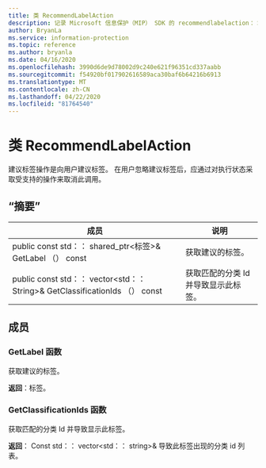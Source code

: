 ```yaml
---
title: 类 RecommendLabelAction
description: 记录 Microsoft 信息保护（MIP） SDK 的 recommendlabelaction：：未定义的类。
author: BryanLa
ms.service: information-protection
ms.topic: reference
ms.author: bryanla
ms.date: 04/16/2020
ms.openlocfilehash: 3990d6de9d78002d9c240e621f96351cd337aabb
ms.sourcegitcommit: f54920bf017902616589aca30baf6b64216b6913
ms.translationtype: MT
ms.contentlocale: zh-CN
ms.lasthandoff: 04/22/2020
ms.locfileid: "81764540"
---
```

# <a name="class-recommendlabelaction"></a>类 RecommendLabelAction 
建议标签操作是向用户建议标签。 在用户忽略建议标签后，应通过对执行状态采取受支持的操作来取消此调用。
  
## <a name="summary"></a>“摘要”
 成员                        | 说明                                
--------------------------------|---------------------------------------------
public const std：： shared_ptr\<标签\>& GetLabel （） const  |  获取建议的标签。
public const std：： vector\<std：： String\>& GetClassificationIds （） const  |  获取匹配的分类 Id 并导致显示此标签。
  
## <a name="members"></a>成员
  
### <a name="getlabel-function"></a>GetLabel 函数
获取建议的标签。

  
**返回**：标签。
  
### <a name="getclassificationids-function"></a>GetClassificationIds 函数
获取匹配的分类 Id 并导致显示此标签。

  
**返回**： Const std：： vector<std：： string>& 导致此标签出现的分类 id 列表。